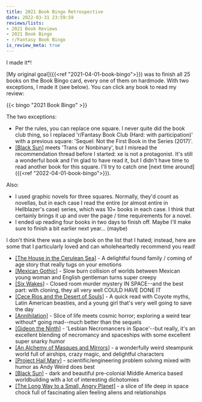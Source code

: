 ```yaml
---
title: 2021 Book Bingo Retrospective
date: 2022-03-31 23:59:59
reviews/lists:
- 2021 Book Reviews
- 2021 Book Bingo
- r/Fantasy Book Bingo
is_review_meta: true
---
```

I made it*!

[My original goal]({{<ref "2021-04-01-book-bingo">}}) was to finish all 25 books on the Book Bingo card, every one of them on hardmode. With two exceptions, I made it (see below). You can click any book to read my review:

{{< bingo "2021 Book Bingo" >}}

The two exceptions:

* Per the rules, you can replace one square. I never quite did the book club thing, so I replaced 'r/Fantasy Book Club (Hard: with participation)' with a previous square: 'Sequel: Not the First Book in the Series (2017)'. 
* [[Black Sun]]() meets 'Trans or Nonbinary', but I misread the recommendation thread before I started: xe is not a protagonist. It's still a wonderful book and I'm glad to have read it, but I didn't have time to read another book for this square. I'll try to catch one [next time around]({{<ref "2022-04-01-book-bingo">}}). 

Also:

* I used graphic novels for three squares. Normally, they'd count as novellas, but in each case I read the entire (or almost entire in Hellblazer's case) series, which was 10+ books in each case. I think that certainly brings it up and over the page / time requirements for a novel.
* I ended up reading four books in two days to finish off. Maybe I'll make sure to finish a bit earlier next year... (maybe)

I don't think there was a single book on the list that I hated; instead, here are some that I particularly loved and can wholeheartedly recommend you read!

* [[The House in the Cerulean Sea]]() - A delightful found family / coming of age story that really tugs on your emotions
* [[Mexican Gothic]]() - Slow burn collision of worlds between Mexican young woman and English gentleman turns super creepy
* [[Six Wakes]]() - Closed room murder mystery IN SPACE--and the best part: with cloning, they all very well COULD HAVE DONE IT
* [[Cece Rios and the Desert of Souls]]() - A quick read with Coyote myths, Latin American beasties, and a young girl that's very well going to save the day
* [[Annihilation]]() - Slice of life meets cosmic horror; exploring a weird tear without* going mad--much better than the sequels
* [[Gideon the Ninth]]() - 'Lesbian Necromancers in Space'--but really, it's an excellent blending of necromancy and spaceships with some excellent super snarky humor 
* [[An Alchemy of Masques and Mirrors]]() - a wonderfully weird steampunk world full of airships, crazy magic, and delightful characters
* [[Project Hail Mary]]() - scientific/engineering problem solving mixed with humor as Andy Weird does best
* [[Black Sun]]() - dark and beautiful pre-colonial Middle America based worldbuilding with a lot of interesting dichotomies
* [[The Long Way to a Small, Angry Planet]]() - a slice of life deep in space chock full of fascinating alien feeling aliens and relationships

